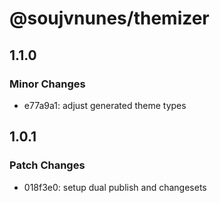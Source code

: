 # @soujvnunes/themizer

## 1.1.0

### Minor Changes

- e77a9a1: adjust generated theme types

## 1.0.1

### Patch Changes

- 018f3e0: setup dual publish and changesets
